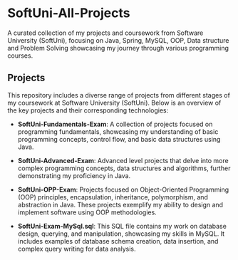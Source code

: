# SoftUni-All-Projects
A curated collection of my projects and coursework from Software University (SoftUni), focusing on Java, Spring, MySQL, OOP, Data structure and Problem Solving showcasing my journey through various programming courses.

## Projects

This repository includes a diverse range of projects from different stages of my coursework at Software University (SoftUni). 
Below is an overview of the key projects and their corresponding technologies:

- **SoftUni-Fundamentals-Exam**: 
A collection of projects focused on programming fundamentals, showcasing my understanding of basic programming concepts, control flow, and basic data structures using Java.

- **SoftUni-Advanced-Exam**: 
Advanced level projects that delve into more complex programming concepts, data structures and algorithms, further demonstrating my proficiency in Java.

- **SoftUni-OPP-Exam**: 
Projects focused on Object-Oriented Programming (OOP) principles, encapsulation, inheritance, polymorphism, and abstraction in Java. 
These projects exemplify my ability to design and implement software using OOP methodologies.

- **SoftUni-Exam-MySql.sql**: 
This SQL file contains my work on database design, querying, and manipulation, showcasing my skills in MySQL.
It includes examples of database schema creation, data insertion, and complex query writing for data analysis.
